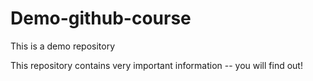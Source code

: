 # Demo-github-course
This is a demo repository

This repository contains very important information -- you will find out!

